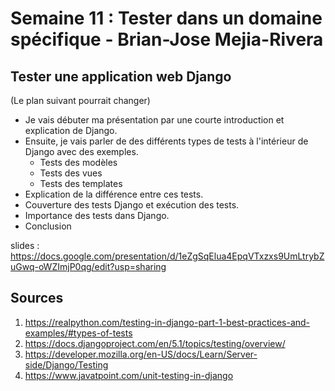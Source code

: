 # Semaine 11 : Tester dans un domaine spécifique - Brian-Jose Mejia-Rivera

## Tester une application web Django

(Le plan suivant pourrait changer)

- Je vais débuter ma présentation par une courte introduction et explication de Django.
- Ensuite, je vais parler de des différents types de tests à l'intérieur de Django avec des exemples.
    - Tests des modèles
    - Tests des vues
    - Tests des templates
- Explication de la différence entre ces tests.
- Couverture des tests Django et exécution des tests.
- Importance des tests dans Django.
- Conclusion

slides : https://docs.google.com/presentation/d/1eZgSqElua4EpqVTxzxs9UmLtrybZuGwq-oWZImjP0qg/edit?usp=sharing

## Sources
1. https://realpython.com/testing-in-django-part-1-best-practices-and-examples/#types-of-tests
2. https://docs.djangoproject.com/en/5.1/topics/testing/overview/
3. https://developer.mozilla.org/en-US/docs/Learn/Server-side/Django/Testing
4. https://www.javatpoint.com/unit-testing-in-django
